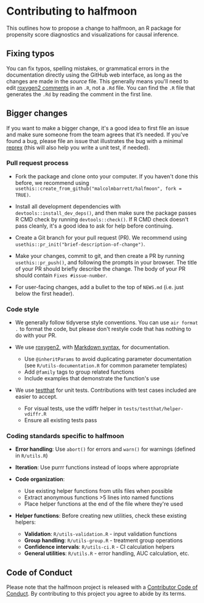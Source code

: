 # Contributing to halfmoon

This outlines how to propose a change to halfmoon, an R package for propensity score diagnostics and visualizations for causal inference.

## Fixing typos

You can fix typos, spelling mistakes, or grammatical errors in the documentation directly using the GitHub web interface, as long as the changes are made in the _source_ file. 
This generally means you'll need to edit [roxygen2 comments](https://roxygen2.r-lib.org/articles/roxygen2.html) in an `.R`, not a `.Rd` file. 
You can find the `.R` file that generates the `.Rd` by reading the comment in the first line.

## Bigger changes

If you want to make a bigger change, it's a good idea to first file an issue and make sure someone from the team agrees that it’s needed. 
If you've found a bug, please file an issue that illustrates the bug with a minimal 
[reprex](https://www.tidyverse.org/help/#reprex) (this will also help you write a unit test, if needed).

### Pull request process

*   Fork the package and clone onto your computer. If you haven't done this before, we recommend using `usethis::create_from_github("malcolmbarrett/halfmoon", fork = TRUE)`.

*   Install all development dependencies with `devtools::install_dev_deps()`, and then make sure the package passes R CMD check by running `devtools::check()`. 
    If R CMD check doesn't pass cleanly, it's a good idea to ask for help before continuing. 
*   Create a Git branch for your pull request (PR). We recommend using `usethis::pr_init("brief-description-of-change")`.

*   Make your changes, commit to git, and then create a PR by running `usethis::pr_push()`, and following the prompts in your browser.
    The title of your PR should briefly describe the change.
    The body of your PR should contain `Fixes #issue-number`.

*  For user-facing changes, add a bullet to the top of `NEWS.md` (i.e. just below the first header).

### Code style

*   We generally follow tidyverse style conventions. You can use `air format .` to format the code, but please don't restyle code that has nothing to do with your PR.  

*  We use [roxygen2](https://cran.r-project.org/package=roxygen2), with [Markdown syntax](https://cran.r-project.org/web/packages/roxygen2/vignettes/rd-formatting.html), for documentation.
    - Use `@inheritParams` to avoid duplicating parameter documentation (see `R/utils-documentation.R` for common parameter templates)
    - Add `@family` tags to group related functions
    - Include examples that demonstrate the function's use

*  We use [testthat](https://cran.r-project.org/package=testthat) for unit tests. 
   Contributions with test cases included are easier to accept.
   - For visual tests, use the vdiffr helper in `tests/testthat/helper-vdiffr.R`
   - Ensure all existing tests pass

### Coding standards specific to halfmoon

*  **Error handling**: Use `abort()` for errors and `warn()` for warnings (defined in `R/utils.R`)

*  **Iteration**: Use purrr functions instead of loops where appropriate

*  **Code organization**:
   - Use existing helper functions from utils files when possible
   - Extract anonymous functions >5 lines into named functions
   - Place helper functions at the end of the file where they're used

*  **Helper functions**: Before creating new utilities, check these existing helpers:
   - **Validation**: `R/utils-validation.R` - input validation functions
   - **Group handling**: `R/utils-group.R` - treatment group operations  
   - **Confidence intervals**: `R/utils-ci.R` - CI calculation helpers
   - **General utilities**: `R/utils.R` - error handling, AUC calculation, etc.  

## Code of Conduct

Please note that the halfmoon project is released with a [Contributor Code of Conduct](https://contributor-covenant.org/version/2/1/CODE_OF_CONDUCT.html). By contributing to this project you agree to abide by its terms.
